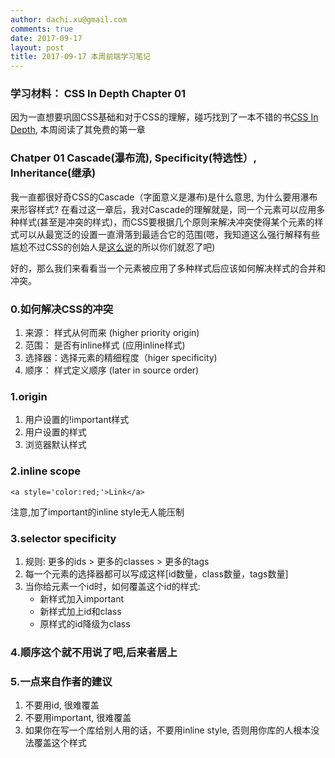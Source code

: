 ```yaml
---
author: dachi.xu@gmail.com
comments: true
date: 2017-09-17
layout: post
title: 2017-09-17 本周前端学习笔记
---
```


### 学习材料： CSS In Depth Chapter 01

因为一直想要巩固CSS基础和对于CSS的理解，碰巧找到了一本不错的书[CSS In Depth](https://www.manning.com/books/css-in-depth), 本周阅读了其免费的第一章
 
### Chatper 01 Cascade(瀑布流), Specificity(特选性）, Inheritance(继承) 
我一直都很好奇CSS的Cascade（字面意义是瀑布)是什么意思, 为什么要用瀑布来形容样式? 在看过这一章后，我对Cascade的理解就是，同一个元素可以应用多种样式(甚至是冲突的样式)，而CSS要根据几个原则来解决冲突使得某个元素的样式可以从最宽泛的设置一直滑落到最适合它的范围(嗯，我知道这么强行解释有些尴尬不过CSS的创始人是[这么说](http://www.wiumlie.no/2006/phd/#cascading)的所以你们就忍了吧)

好的，那么我们来看看当一个元素被应用了多种样式后应该如何解决样式的合并和冲突。

### 0.如何解决CSS的冲突
1. 来源： 样式从何而来 (higher priority origin)
2. 范围： 是否有inline样式 (应用inline样式)
3. 选择器：选择元素的精细程度（higer specificity)
4. 顺序： 样式定义顺序 (later in source order)

### 1.origin
1. 用户设置的!important样式
2. 用户设置的样式
3. 浏览器默认样式

### 2.inline scope
```
<a style='color:red;'>Link</a>
```
注意,加了important的inline style无人能压制

### 3.selector specificity
1. 规则: 更多的ids > 更多的classes > 更多的tags
2. 每一个元素的选择器都可以写成这样[id数量，class数量，tags数量]
3. 当你给元素一个id时，如何覆盖这个id的样式:
	+ 新样式加入important
	+ 新样式加上id和class
	+ 原样式的id降级为class

### 4.顺序这个就不用说了吧,后来者居上

### 5.一点来自作者的建议
1. 不要用id, 很难覆盖
2. 不要用important, 很难覆盖
3. 如果你在写一个库给别人用的话，不要用inline style, 否则用你库的人根本没法覆盖这个样式
 
 

